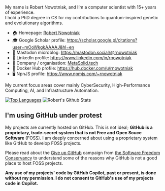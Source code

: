 My name is Robert Nowotniak, and I’m a computer scientist with 15+ years of experience.\
I hold a PhD degree in CS for my contributions to quantum-inspired genetic and evolutionary algorithms.

* 🏠  Homepage: [Robert Nowotniak](https://robert.nowotniak.com)
* 🎓  Google Scholar profile: https://scholar.google.pl/citations?user=mOoWkgkAAAAJ&hl=en
* 🦣  Mastodon microblog: https://mastodon.social/@rnowotniak
* 📰  LinkedIn profile: https://www.linkedin.com/in/rnowotniak
* 👔  Company / organisation: [MetaSolid.tech](https://www.metasolid.tech)
* 🚢  Docker Hub profile: https://hub.docker.com/u/rnowotniak
* 🖥️  NpnJS profile: https://www.npmjs.com/~rnowotniak

My current focus areas cover mainly CyberSecurity, High-Performance Computing, AI, and Infrastructure Automation.

[![Top Languages](https://github-readme-stats.vercel.app/api/top-langs/?username=rnowotniak)](https://github.com/rnowotniak)
![Robert's Github Stats](https://github-readme-stats.vercel.app/api?username=rnowotniak&count_private=true&show_icons=true&hide=contribs)

## I'm using GitHub under protest
My projects are currently hosted on GitHub.  This is not ideal; **GitHub is a
proprietary, trade-secret system that is not Free and Open Souce Software**
(FOSS).  I am deeply concerned about using a proprietary system like GitHub
to develop FOSS projects.

Please read about the
[Give up GitHub](https://GiveUpGitHub.org) campaign from
[the Software Freedom Conservancy](https://sfconservancy.org) to understand
some of the reasons why GitHub is not a good place to host FOSS projects.

**Any use of my projects' code by GitHub Copilot, past or present, is done
without my permission.  I do not consent to GitHub's use of my projects
code in Copilot.**
